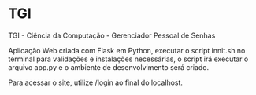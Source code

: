 # TGI
TGI - Ciência da Computação -  Gerenciador Pessoal de Senhas

Aplicação Web criada com Flask em Python, executar o script innit.sh no terminal para validações e instalações necessárias, o script irá executar o arquivo app.py e o ambiente de desenvolvimento será criado.

Para acessar o site, utilize /login ao final do localhost.
